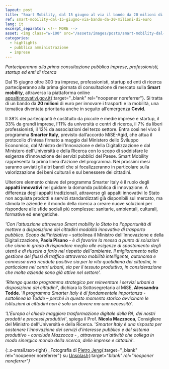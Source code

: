 ```yaml
---
layout: post
title: "Smart Mobility, dal 15 giugno al via il bando da 20 milioni di euro"
ref: smart-mobility-dal-15-giugno-via-bando-da-20-milioni-di-euro
lang: it
excerpt_separator: <!-- MORE -->
asset: <img class="w-100" src="/assets/images/posts/smart-mobility-dal-15-giugno-via-bando-da-20-milioni-di-euro.jpg" alt="Smart Mobility, dal 15 giugno al via il bando da 20 milioni di euro"/>
categories:
  - highlights
  - pubblica amministrazione
  - imprese
---
```


_Parteciperanno alla prima consultazione pubblica imprese, professionisti, startup ed enti di ricerca_

<!-- MORE -->

Dal 15 giugno oltre 300 tra imprese, professionisti, startup ed enti di ricerca parteciperanno alla prima giornata di consultazione di mercato sulla **Smart mobility**, attraverso la piattaforma online [appaltinnovativi.gov.it](https://appaltinnovativi.gov.it/){:target="_blank" rel="noopener noreferrer"}. Si tratta di un bando da **20 milioni** di euro per innovare i trasporti e la mobilità, una tematica diventata prioritaria anche in seguito all’emergenza **Covid**.  

Il 38% dei partecipanti è costituito da piccole e medie imprese e startup, il 33% da grandi imprese, l’11% da università e centri di ricerca, il 7% da liberi professionisti, il 12% da associazioni del terzo settore. Entra così nel vivo il programma **Smarter Italy**, previsto dall’accordo MiSE-Agid, che attua il protocollo d’intesa firmato a maggio dal Ministero dello Sviluppo Economico, dal Ministro dell’Innovazione e della Digitalizzazione e dal Ministero dell’Università e della Ricerca con lo scopo di soddisfare le esigenze d’innovazione dei servizi pubblici del Paese. Smart Mobility rappresenta la prima linea d’azione del programma. Nei prossimi mesi saranno avviati gli altri bandi che si focalizzeranno in particolare sulla valorizzazione dei beni culturali e sul benessere dei cittadini.  

Ulteriore elemento chiave del programma Smarter Italy è il ruolo degli **appalti innovativi** nel guidare la domanda pubblica di innovazione. A differenza degli appalti tradizionali, attraverso gli appalti innovativi lo Stato non acquista prodotti e servizi standardizzati già disponibili sul mercato, ma stimola le aziende e il mondo della ricerca a creare nuove soluzioni per rispondere alle sfide sociali più complesse: sanitarie, ambientali, culturali, formative ed energetiche.  

_'Con l’attuazione attraverso Smart mobility lo Stato ha l'opportunità di mettere a disposizione dei cittadini modalità innovative di trasporto pubblico. Scopo dell’iniziativa_ – sottolinea il Ministro dell’Innovazione e della Digitalizzazione, **Paola Pisano** - _è di favorire la messa a punto di soluzioni che siano in grado di rispondere meglio alle esigenze di spostamento degli utenti e di riuscire a farlo nel rispetto dell'ambiente. Il miglioramento nella gestione dei flussi di traffico attraverso mobilità intelligente, autonoma e connessa avrà ricadute positive sia per la vita quotidiana dei cittadini, in particolare nei centri urbani, sia per il tessuto produttivo, in considerazione che molte aziende sono già attive nel settore'._  

_'Ritengo questo programma strategico per reinventare i servizi urbani a disposizione dei cittadini'_, dichiara la Sottosegretaria al MiSE, **Alessandra Todde**. '_Il programma Smarter Italy è di fondamentale importanza - sottolinea la Todde – perché in questo momento storico avvicinare le istituzioni ai cittadini non è solo un dovere ma una necessità'._  

_'L'Europa ci chiede maggiore trasformazione digitale della PA, dei nostri prodotti e processi produttivi'_, spiega il Prof. **Nicola Mazzocca**, Consigliere del Ministro dell’Università e della Ricerca. '_Smarter Italy è una risposta per sostenere l'innovazione dei servizi d'interesse pubblico e del sistema produttivo - conclude Mazzocca - , attraverso un'attività che collega in modo sinergico mondo della ricerca, delle imprese e cittadini'_.


{:.x-small.text-right}
_Fotografia di [Pietro Jeng](https://unsplash.com/@pietrozj?utm_source=unsplash&utm_medium=referral&utm_content=creditCopyText){:target="_blank" rel="noopener noreferrer"} su [Unsplash](https://unsplash.com/photos/n6B49lTx7NM){:target="_blank" rel="noopener noreferrer"}_